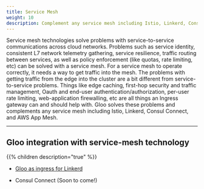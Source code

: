 ```yaml
---
title: Service Mesh
weight: 10
description: Complement any service mesh including Istio, Linkerd, Consul Connect, and AWS App Mesh.
---
```


Service mesh technologies solve problems with service-to-service communications across cloud networks. Problems such as service identity, consistent L7 network telemetry gathering, service resilience, traffic routing between services, as well as policy enforcement (like quotas, rate limiting, etc) can be solved with a service mesh. For a service mesh to operate correctly, it needs a way to get traffic into the mesh. The problems with getting traffic from the edge into the cluster are a bit different from service-to-service problems. Things like edge caching, first-hop security and traffic management, Oauth and end-user authentication/authorization, per-user rate limiting, web-application firewalling, etc are all things an Ingress gateway can and should help with. Gloo solves these problems and complements any service mesh including Istio, Linkerd, Consul Connect, and AWS App Mesh.

---

## Gloo integration with service-mesh technology

{{% children description="true" %}}


* [Gloo as ingress for Linkerd](https://linkerd.io/2/tasks/using-ingress/#gloo)

* Consul Connect (Soon to come!)
